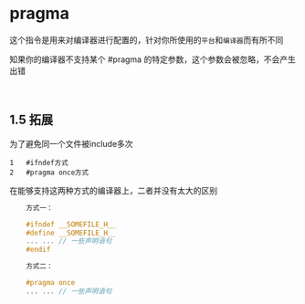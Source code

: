 
&emsp;
# pragma
这个指令是用来对编译器进行配置的，针对你所使用的`平台`和`编译器`而有所不同

知果你的编译器不支持某个 #pragma 的特定参数，这个参数会被忽略，不会产生出错


&emsp;
## 1.5 拓展
为了避免同一个文件被include多次
```
1   #ifndef方式
2   #pragma once方式
```
在能够支持这两种方式的编译器上，二者并没有太大的区别
```C++
    方式一：

    #ifndef __SOMEFILE_H__
    #define __SOMEFILE_H__
    ... ... // 一些声明语句
    #endif

    方式二：

    #pragma once
    ... ... // 一些声明语句
```


